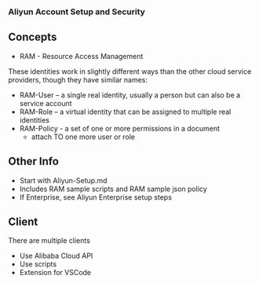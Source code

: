 ### Aliyun Account Setup and Security

## Concepts
- RAM - Resource Access Management

These identities work in slightly different ways than the other cloud service providers, though they have similar names:

- RAM-User – a single real identity, usually a person but can also be a service account
- RAM-Role – a virtual identity that can be assigned to multiple real identities  
- RAM-Policy - a set of one or more permissions in a document
    - attach TO one more user or role
    
## Other Info

- Start with Aliyun-Setup.md  
- Includes RAM sample scripts and RAM sample json policy  
- If Enterprise, see Aliyun Enterprise setup steps  

## Client

There are multiple clients
- Use Alibaba Cloud API
- Use scripts
- Extension for VSCode